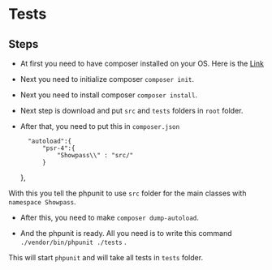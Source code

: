 # Tests

## Steps

* At first you need to have composer installed on your OS. Here is the <a href="https://getcomposer.org/download/">Link</a>

* Next you need to initialize composer `composer init`.

* Next you need to install composer `composer install`.

* Next step is download and put `src` and `tests` folders in `root` folder.

* After that, you need to put this in `composer.json` 

     	"autoload":{      
			"psr-4":{        
				"Showpass\\" : "src/"       
   			}       
   	},
     
With this you tell the phpunit to use `src` folder for the main classes with `namespace Showpass`.

* After this, you need to make `composer dump-autoload`.

* And the phpunit is ready. All you need is to write this command `./vendor/bin/phpunit ./tests` .

This will start `phpunit` and will take all tests in `tests` folder.